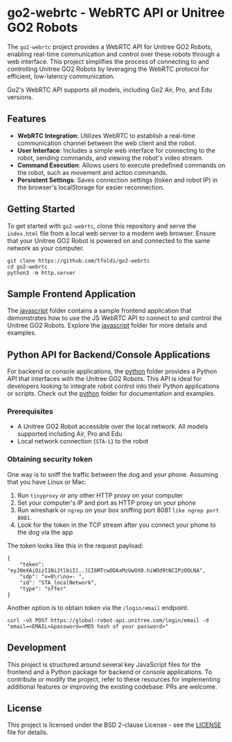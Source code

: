 # go2-webrtc - WebRTC API or Unitree GO2 Robots

The `go2-webrtc` project provides a WebRTC API for Unitree GO2 Robots, enabling real-time communication and control over these robots through a web interface. This project simplifies the process of connecting to and controlling Unitree GO2 Robots by leveraging the WebRTC protocol for efficient, low-latency communication.

Go2's WebRTC API supports all models, including Go2 Air, Pro, and Edu versions.

## Features

- **WebRTC Integration**: Utilizes WebRTC to establish a real-time communication channel between the web client and the robot.
- **User Interface**: Includes a simple web interface for connecting to the robot, sending commands, and viewing the robot's video stream.
- **Command Execution**: Allows users to execute predefined commands on the robot, such as movement and action commands.
- **Persistent Settings**: Saves connection settings (token and robot IP) in the browser's localStorage for easier reconnection.

## Getting Started

To get started with `go2-webrtc`, clone this repository and serve the `index.html` file from a local web server to a modern web browser. Ensure that your Unitree GO2 Robot is powered on and connected to the same network as your computer.

```
git clone https://github.com/tfoldi/go2-webrtc
cd go2-webrtc
python3 -m http.server
```

## Sample Frontend Application
The [javascript](https://github.com/tfoldi/go2-webrtc/tree/master/javascript) folder contains a sample frontend application that demonstrates how to use the JS WebRTC API to connect to and control the Unitree GO2 Robots. Explore the [javascript](https://github.com/tfoldi/go2-webrtc/tree/master/javascript) folder for more details and examples.

## Python API for Backend/Console Applications
For backend or console applications, the [python](https://github.com/tfoldi/go2-webrtc/tree/master/python) folder provides a Python API that interfaces with the Unitree GO2 Robots. This API is ideal for developers looking to integrate robot control into their Python applications or scripts. Check out the [python](https://github.com/tfoldi/go2-webrtc/tree/master/python) folder for documentation and examples.

### Prerequisites

- A Unitree GO2 Robot accessible over the local network. All models supported including Air, Pro and Edu
- Local network connection (`STA-L`) to the robot

### Obtaining security token

One way is to sniff the traffic between the dog and your phone. Assuming that you have Linux or Mac:

1. Run `tinyproxy` or any other HTTP proxy on your computer
2. Set your computer's IP and port as HTTP proxy on your phone
3. Run wireshark or `ngrep` on your box sniffing port 8081 `like ngrep port 8081`.
4. Look for the token in the TCP stream after you connect your phone to the dog via the app

The token looks like this in the request payload:

```
{
    "token": "eyJ0eXAiOizI1NiJtlbiI[..]CI6MTcwODAxMzUwOX0.hiWOd9tNCIPzOOLNA",
    "sdp": "v=0\r\no=- ",
    "id": "STA_localNetwork",
    "type": "offer"
}
```

Another option is to obtain token via the `/login/email` endpoint.

```
curl -vX POST https://global-robot-api.unitree.com/login/email -d "email=<EMAIL>&password=<MD5 hash of your password>"
```

## Development

This project is structured around several key JavaScript files for the frontend and a Python package for backend or console applications. To contribute or modify the project, refer to these resources for implementing additional features or improving the existing codebase. PRs are welcome.


## License

This project is licensed under the BSD 2-clause License - see the [LICENSE](https://github.com/tfoldi/go2-webrtc/blob/master/LICENSE) file for details.
